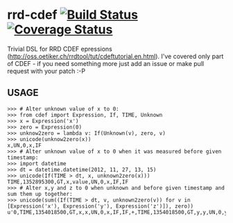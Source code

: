 rrd-cdef [![Build Status](https://travis-ci.org/paluh/rrd-cdef.png?branch=master)](https://travis-ci.org/paluh/rrd-cdef) [![Coverage Status](https://coveralls.io/repos/paluh/rrd-cdef/badge.png)](https://coveralls.io/r/paluh/rrd-cdef)
========

Trivial DSL for RRD CDEF epressions (http://oss.oetiker.ch/rrdtool/tut/cdeftutorial.en.html). I've covered only part of CDEF - if you need something more just add an issue or make pull request with your patch :-P

USAGE
-----

    >>> # Alter unknown value of x to 0:
    >>> from cdef import Expression, If, TIME, Unknown
    >>> x = Expression('x')
    >>> zero = Expression(0)
    >>> unknow2zero = lambda v: If(Unknown(v), zero, v)
    >>> unicode(unknow2zero(x))
    x,UN,0,x,IF
    >>> # Alter unknown value of x to 0 when it was measured before given timestamp:
    >>> import datetime
    >>> dt = datetime.datetime(2012, 11, 27, 13, 15)
    >>> unicode(If(TIME > dt, x, unknown2zero(x)))
    TIME,1352895300,GT,x,value,UN,0,x,IF,IF
    >>> # Alter x,y and z to 0 when unknown and before given timestamp and sum them up together:
    >>> unicode(sum((If(TIME > dt, v, unknown2zero(v)) for v in [Expression('x'), Expression('y'), Expression('z')]), zero))
    u'0,TIME,1354018500,GT,x,x,UN,0,x,IF,IF,+,TIME,1354018500,GT,y,y,UN,0,y,IF,IF,+,TIME,1354018500,GT,z,z,UN,0,z,IF,IF,+'
